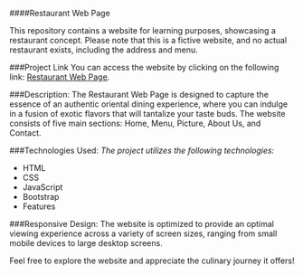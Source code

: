 ####Restaurant Web Page

This repository contains a website for learning purposes, showcasing a restaurant concept. Please note that this is a fictive website, and no actual restaurant exists, including the address and menu.

###Project Link
You can access the website by clicking on the following link: [Restaurant Web Page](https://bilallamrani.github.io/restaurant-bootstrap/).

###Description:
The Restaurant Web Page is designed to capture the essence of an authentic oriental dining experience, where you can indulge in a fusion of exotic flavors that will tantalize your taste buds. The website consists of five main sections: Home, Menu, Picture, About Us, and Contact.

###Technologies Used:
*The project utilizes the following technologies:*

* HTML
* CSS
* JavaScript
* Bootstrap
* Features

###Responsive Design:
The website is optimized to provide an optimal viewing experience across a variety of screen sizes, ranging from small mobile devices to large desktop screens.

Feel free to explore the website and appreciate the culinary journey it offers!
